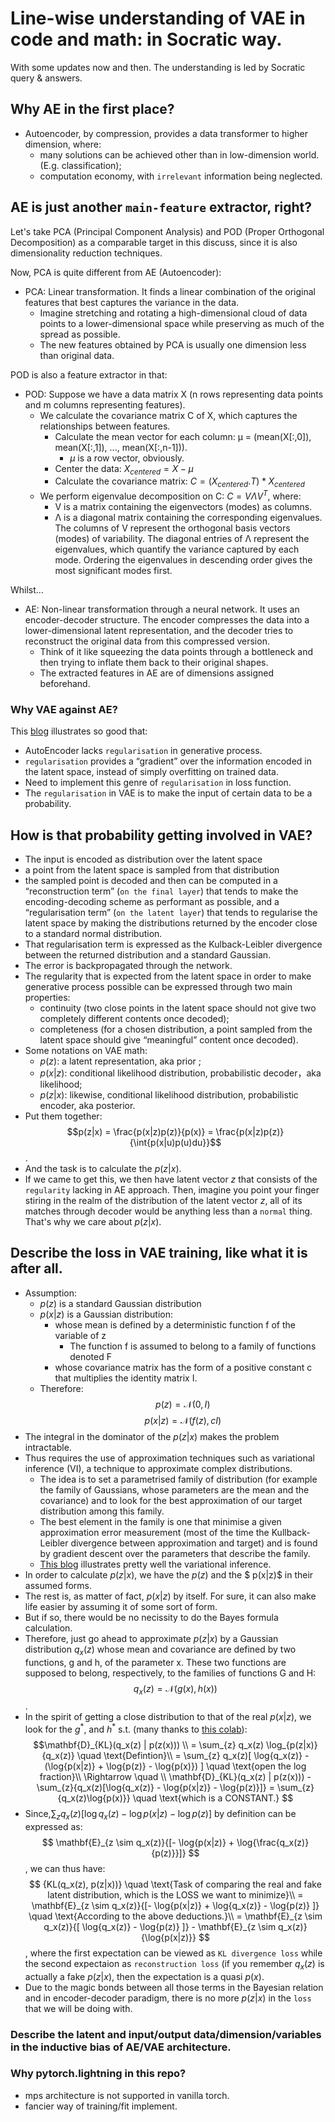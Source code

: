 # Line-wise understanding of VAE in code and math:  in Socratic way.
With some updates now and then.
The understanding is led by Socratic query & answers.


## Why AE in the first place?
- Autoencoder, by compression, provides a data transformer to higher dimension, where: 
    - many solutions can be achieved other than in low-dimension world. (E.g. classification);
    - computation economy, with `irrelevant` information being neglected.


## AE is just another `main-feature` extractor, right?
Let's take PCA (Principal Component Analysis) and POD (Proper Orthogonal Decomposition) as a comparable target in this discuss, since it is also dimensionality reduction techniques.

Now, PCA is quite different from AE (Autoencoder):
- PCA: Linear transformation. It finds a linear combination of the original features that best captures the variance in the data. 
    - Imagine stretching and rotating a high-dimensional cloud of data points to a lower-dimensional space while preserving as much of the spread as possible.
    - The new features obtained by PCA is usually one dimension less than original data.

POD is also a feature extractor in that:
- POD: Suppose we have a data matrix X (n rows representing data points and m columns representing features).
    - We calculate the covariance matrix C of X, which captures the relationships between features.
        - Calculate the mean vector for each column: μ = (mean(X[:,0]), mean(X[:,1]), ..., mean(X[:,n-1])). 
            - $μ$ is a row vector, obviously.
        - Center the data: $X_{centered} = X - μ$
        - Calculate the covariance matrix: $C = (X_{centered}.T) * X_{centered}$ 
    - We perform eigenvalue decomposition on C: $C = VΛV^T$, where:
        - V is a matrix containing the eigenvectors (modes) as columns.
        - Λ is a diagonal matrix containing the corresponding eigenvalues.
    The columns of V represent the orthogonal basis vectors (modes) of variability.
    The diagonal entries of Λ represent the eigenvalues, which quantify the variance captured by each mode. 
    Ordering the eigenvalues in descending order gives the most significant modes first.

Whilst...
- AE: Non-linear transformation through a neural network. It uses an encoder-decoder structure. The encoder compresses the data into a lower-dimensional latent representation, and the decoder tries to reconstruct the original data from this compressed version. 
    - Think of it like squeezing the data points through a bottleneck and then trying to inflate them back to their original shapes.
    - The extracted features in AE are of dimensions assigned beforehand.


### Why VAE against AE?
This [blog](https://towardsdatascience.com/understanding-variational-autoencoders-vaes-f70510919f73) illustrates so good that:
- AutoEncoder lacks `regularisation` in generative process. 
- `regularisation` provides a “gradient” over the information encoded in the latent space, instead of simply overfitting on trained data.
- Need to implement this genre of `regularisation` in loss function.
- The `regularisation` in VAE is to make the input of certain data to be a probability.


## How is that probability getting involved in VAE?
- The input is encoded as distribution over the latent space
- a point from the latent space is sampled from that distribution
- the sampled point is decoded and then can be computed in a “reconstruction term” (`on the final layer`) that tends to make the encoding-decoding scheme as performant as possible, and a “regularisation term” (`on the latent layer`) that tends to regularise the latent space by making the distributions returned by the encoder close to a standard normal distribution. 
- That regularisation term is expressed as the Kulback-Leibler divergence between the returned distribution and a standard Gaussian.
- The error is backpropagated through the network.
- The regularity that is expected from the latent space in order to make generative process possible can be expressed through two main properties: 
    - continuity (two close points in the latent space should not give two completely different contents once decoded); 
    - completeness (for a chosen distribution, a point sampled from the latent space should give “meaningful” content once decoded).
- Some notations on VAE math:
    - $p(z)$: a latent representation, aka prior ;
    - $p(x|z)$: conditional likelihood distribution, probabilistic decoder，aka likelihood;
    - $p(z|x)$: likewise, conditional likelihood distribution, probabilistic encoder, aka posterior.
- Put them together: $$p(z|x) = \frac{p(x|z)p(z)}{p(x)} = \frac{p(x|z)p(z)}{\int{p(x|u)p(u)du}}$$.
- And the task is to calculate the $p(z|x)$.
- If we came to get this, we then have latent vector $z$ that consists of the `regularity` lacking in AE approach. Then, imagine you point your finger stiring in the realm of the distribution of the latent vector $z$, all of its matches through decoder would be anything less than  a `normal` thing. That's why we care about $p(z|x)$.


## Describe the loss in VAE training, like what it is after all.
- Assumption: 
    - $p(z)$ is a standard Gaussian distribution  
    - $p(x|z)$ is a Gaussian distribution:
        - whose mean is defined by a deterministic function f of the variable of z  
            - The function f is assumed to belong to a family of functions denoted F 
        - whose covariance matrix has the form of a positive constant c that multiplies the identity matrix I. 
    - Therefore: 
        $$p(z) = \mathcal{N}(0,I)$$ 
        $$p(x|z) = \mathcal{N}(f(z),cI)$$
- The integral in the dominator of the $p(z|x)$ makes the problem intractable.
- Thus requires the use of approximation techniques such as variational inference (VI), a technique to approximate complex distributions.
    - The idea is to set a parametrised family of distribution (for example the family of Gaussians, whose parameters are the mean and the covariance) and to look for the best approximation of our target distribution among this family. 
    - The best element in the family is one that minimise a given approximation error measurement (most of the time the Kullback-Leibler divergence between approximation and target) and is found by gradient descent over the parameters that describe the family.
    - [This blog](https://towardsdatascience.com/bayesian-inference-problem-mcmc-and-variational-inference-25a8aa9bce29) illustrates pretty well the variational inference.
- In order to calculate $p(z|x)$, we have the $p(z)$ and the $ p(x|z)$ in their assumed forms.
- The rest is, as matter of fact, $p(x|z)$ by itself. For sure, it can also make life easier by assuming it of some sort of form.
- But if so, there would be no necissity to do the Bayes formula calculation.
- Therefore, just go ahead to approximate $p(z|x)$ by a Gaussian distribution $q_x(z)$ whose mean and covariance are defined by two functions, g and h, of the parameter x. These two functions are supposed to belong, respectively, to the families of functions G and H: $$q_x(z) = \mathcal{N}(g(x),h(x))$$. 
- In the spirit of getting a close distribution to that of the real $p(x|z)$, we look for the $g^*$, and $h^*$ s.t. (many thanks to [this colab](https://colab.research.google.com/drive/1_yGmk8ahWhDs23U4mpplBFa-39fsEJoT?usp=sharing#scrollTo=JsNG8hlsonO1)): 
    $$\mathbf{D}_{KL}(q_x(z) | p(z(x))) \\
    = \sum_{z} q_x(z) \log_{p(z|x)}{q_x(z)} \quad \text{Defintion}\\
     = \sum_{z} q_x(z)[ \log{q_x(z)} - (\log{p(x|z)} + \log{p(z)} - \log{p(x)}) ] \quad \text{open the log fraction}\\
     \Rightarrow \quad \\
     \mathbf{D}_{KL}(q_x(z) | p(z(x))) - \sum_{z}{q_x(z)[\log{q_x(z)} - \log{p(x|z)} - \log{p(z)}]} = \sum_{z}{q_x(z)\log{p(x)}} \quad \text{which is a CONSTANT.}
    $$
- Since,$\sum_{z}{q_x(z)[\log{q_x(z)} - \log{p(x|z)} - \log{p(z)}]}$ by definition can be expressed as:
    $$
    \mathbf{E}_{z \sim q_x(z)}{[- \log{p(x|z)} + \log{\frac{q_x(z)}{p(z)}}]}
    $$, 
    we can thus have:
    $$ 
        {KL(q_x(z), p(z|x))} \quad \text{Task of comparing the real and fake latent distribution, which is the LOSS we want to minimize}\\
        = \mathbf{E}_{z \sim q_x(z)}{[- \log{p(x|z)} + \log{q_x(z)}  - \log{p(z)} ]} \quad \text{According to the above deductions.}\\
        = \mathbf{E}_{z \sim q_x(z)}{[ \log{q_x(z)}  - \log{p(z)} ]} - \mathbf{E}_{z \sim q_x(z)}{\log{p(x|z)}}
    $$, where the first expectation can be viewed as `KL divergence loss` while the second expectaion as `reconstruction loss` (if you remember $q_x(z)$ is actually a fake $p(z|x)$, then the expectation is a quasi $p(x)$.
- Due to the magic bonds between all those terms in the Bayesian relation and in encoder-decoder paradigm, there is no more $p(z|x)$ in the `loss` that we will be doing with.







    










### Describe the latent and input/output data/dimension/variables in the inductive bias of AE/VAE architecture.




### Why pytorch.lightning in this repo?
- mps architecture is not supported in vanilla torch.
- fancier way of training/fit implement.





